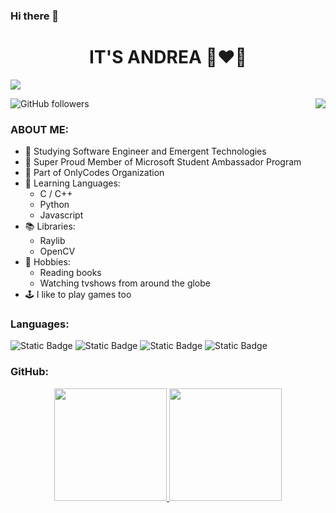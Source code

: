 ### Hi there 👋

<div align="center">
<h1 align="center">IT'S ANDREA 🔺❤️🔺</h1>
</div>
<img src="https://i.imgur.com/IUXTQ1A.jpg">

![GitHub followers](https://img.shields.io/github/followers/andreagori?logoColor=%238B0000)
<a href="https://jolly-bush-07f6cad0f.4.azurestaticapps.net/" target="blank"><img align="right" src="https://img.shields.io/badge/WEBSITE-red?style=plastic&logo=click%20here&logoColor=%238B0000&labelColor=%238B0000&color=%23FFFFFF"/></a>

### ABOUT ME:
- 🌈 Studying Software Engineer and Emergent Technologies
- 🦾 Super Proud Member of Microsoft Student Ambassador Program
- 🤘 Part of OnlyCodes Organization
- 🌱 Learning Languages:
  * C / C++
  * Python
  * Javascript
- 📚 Libraries:
  * Raylib
  * OpenCV
- 💌 Hobbies:
  * Reading books
  * Watching tvshows from around the globe
- 🕹️ I like to play games too

### Languages:
![Static Badge](https://img.shields.io/badge/C-white?style=for-the-badge&logo=C&logoColor=%23FFFFFF&labelColor=%238B0000)
![Static Badge](https://img.shields.io/badge/C%2B%2B-white?style=for-the-badge&logo=c%2B%2B&logoColor=%23FFFFFF&labelColor=%238B0000)
![Static Badge](https://img.shields.io/badge/PYTHON-white?style=for-the-badge&logo=python&logoColor=%23FFFFFF&labelColor=%238B0000)
![Static Badge](https://img.shields.io/badge/JAVASCRIPT-white?style=for-the-badge&logo=javascript&logoColor=%23FFFFFF&labelColor=%238B0000)

### GitHub:

<p align="center">
<a href="https://github.com/andreagori">
  <img height="180em" src="https://github-readme-stats-eight-theta.vercel.app/api?username=andreagori&show_icons=true&theme=algolia&include_all_commits=true&count_private=true"/>
  <img height="180em" src="https://github-readme-stats-eight-theta.vercel.app/api/top-langs/?username=andreagori&layout=compact&langs_count=8&theme=algolia"/>
</a>
</p>

<!--
**andreagori/andreagori** is a ✨ _special_ ✨ repository because its `README.md` (this file) appears on your GitHub profile.

Here are some ideas to get you started:

- 🔭 I’m currently working on ...
- 🌱 I’m currently learning ...
- 👯 I’m looking to collaborate on ...
- 🤔 I’m looking for help with ...
- 💬 Ask me about ...
- 📫 How to reach me: ...
- 😄 Pronouns: ...
- ⚡ Fun fact: ...
-->

